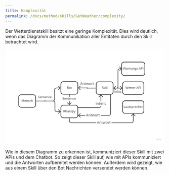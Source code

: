 ```yaml
---
title: Komplexität
permalink: /docs/method/skills/GetWeather/complexity/
---
```


Der Wetterdienstskill besitzt eine geringe Komplexität. Dies wird deutlich, wenn das Diagramm der Kommunikation aller Entitäten durch den Skill betrachtet wird.

![Diagramm Wetterdienst](../../../../assets/img/getweather.jpg)

Wie in diesem Diagramm zu erkennen ist, kommuniziert dieser Skill mit zwei APIs und dem Chatbot. So zeigt dieser Skill auf, wie mit APIs kommuniziert und die Antworten aufbereitet werden können. Außerdem wird gezeigt, wie aus einem Skill über den Bot Nachrichten versendet werden können.

